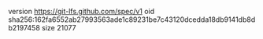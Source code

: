 version https://git-lfs.github.com/spec/v1
oid sha256:162fa6552ab27993563ade1c89231be7c43120dcedda18db9141db8db2197458
size 21077
